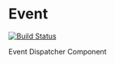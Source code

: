 Event
=====

[![Build Status](https://travis-ci.org/ganja-framework/event.png)](https://travis-ci.org/ganja-framework/event)

Event Dispatcher Component
